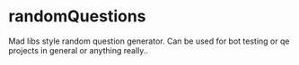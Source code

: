 # randomQuestions
Mad libs style random question generator.  Can be used for bot testing or qe projects in general or anything really..
